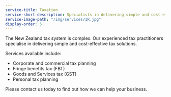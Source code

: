 ```yaml
---
service-title: Taxation
service-short-description: Specialists in delivering simple and cost-effective tax solutions.
service-image-path: "/img/services/IR.jpg"
display-order: 5
---
```

The New Zealand tax system is complex. Our experienced tax practitioners specialise in delivering simple and cost-effective tax solutions.

Services available include:

* Corporate and commercial tax planning
* Fringe benefits tax (FBT)
* Goods and Services tax (GST)
* Personal tax planning

Please contact us today to find out how we can help your business.
